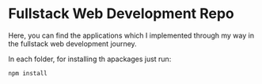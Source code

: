 # Fullstack Web Development Repo

Here, you can find the applications which I implemented through my way in the fullstack web development journey.

In each folder, for installing th apackages just run:
```
npm install
```